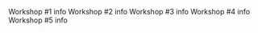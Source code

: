 Workshop #1
    info
Workshop #2
    info
Workshop #3
    info
Workshop #4
    info
Workshop #5
    info
